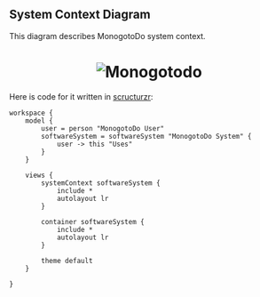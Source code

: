 System Context Diagram
----------------------

This diagram describes MonogotoDo system context.

<h1 align="center">
  <img src="temp" alt="Monogotodo">
</h1>

Here is code for it written in [scructurzr](https://structurizr.com):

```
workspace {
    model {
        user = person "MonogotoDo User"
        softwareSystem = softwareSystem "MonogotoDo System" {
            user -> this "Uses"
        }
    }

    views {
        systemContext softwareSystem {
            include *
            autolayout lr
        }

        container softwareSystem {
            include *
            autolayout lr
        }

        theme default
    }

}
```